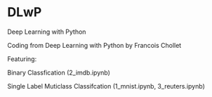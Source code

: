 # DLwP
Deep Learning with Python

Coding from Deep Learning with Python by Francois Chollet

Featuring:

Binary Classfication
  (2_imdb.ipynb)

Single Label Muticlass Classifcation
  (1_mnist.ipynb, 3_reuters.ipynb)
